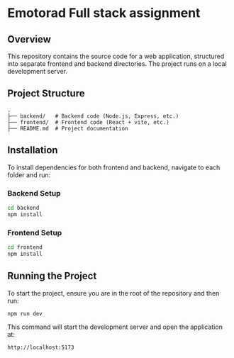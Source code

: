 #  Emotorad Full stack assignment

## Overview
This repository contains the source code for a web application, structured into separate frontend and backend directories. The project runs on a local development server.

## Project Structure
```
.
├── backend/   # Backend code (Node.js, Express, etc.)
├── frontend/  # Frontend code (React + vite, etc.)
├── README.md  # Project documentation
```

## Installation
To install dependencies for both frontend and backend, navigate to each folder and run:

### Backend Setup
```sh
cd backend
npm install
```

### Frontend Setup
```sh
cd frontend
npm install
```

## Running the Project
To start the project, ensure you are in the root of the repository and then run:

```sh
npm run dev
```

This command will start the development server and open the application at:

```
http://localhost:5173
```


